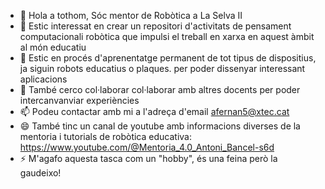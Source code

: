 - 👋 Hola a tothom, Sóc mentor de Robòtica a La Selva II
- 👀 Estic interessat en crear un repositori d'activitats de pensament computacionali robòtica que impulsi el treball en xarxa en aquest àmbit al món educatiu
- 🌱 Estic en procés d'aprenentatge permanent de tot tipus de dispositius, ja siguin robots educatius o plaques. per poder dissenyar interessant aplicacions
- 💞️ També cerco col·laborar col·laborar amb altres docents per poder intercanvanviar experiències
- 📫 Podeu contactar amb mi a l'adreça d'email afernan5@xtec.cat
- 😄 També tinc un canal de youtube amb informacions diverses de la mentoria i tutorials de robòtica educativa: https://www.youtube.com/@Mentoria_4.0_Antoni_Bancel-s6d
- ⚡ M'agafo aquesta tasca com un "hobby", és una feina però la gaudeixo!

<!---
AntoniBancells-Mentor-Robotica/AntoniBancells-Mentor-Robotica is a ✨ special ✨ repository because its `README.md` (this file) appears on your GitHub profile.
You can click the Preview link to take a look at your changes.
--->
